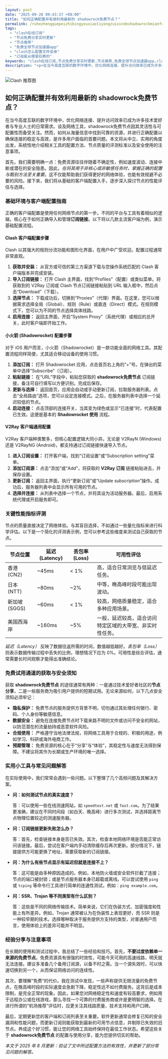 ```yaml
---
layout: post
date: "2025-09-28 09:43:37 +08:00"
title: "如何正确配置并有效利用最新的 shadowrock免费节点？"
permalink: /ruhezhengquepeizhibingyouxiaoliyongzuixindeshadowrockmianfeijiedian/
tags:
  - "clash在线订阅"
  - "节点免费分享实时更新"
  - "节点推荐"
  - "免费全球节点加速器app"
  - "clash怎么配置文件安卓"
  - "订阅是从哪里扣费的"
keywords: "clash在线订阅,节点免费分享实时更新,节点推荐,免费全球节点加速器app,clash怎么配置文件安卓,订阅是从哪里扣费的"
description: "<p>在当今高度互联的数字环境中，优化网络连接、提升访问效率已成为许多技术爱好者与专业人士的日常需求。谈及网络工具，shadowrock免费节点因其灵活性与可配置性而备受关注。然而，如何从海量信息中找到可靠的资源，并进行正确配置以确保连接的稳定与高效，是许多用户面临的首要问题。本文将从中立、实用的角度出发，系统性地介绍相关工具的配置方法、节点质量的评测标准以及安全使用的注意事项。</p>"
---
```


![Clash 推荐图](https://clashjd.github.io/assets/img/免费订阅机场.png)

## 如何正确配置并有效利用最新的 shadowrock免费节点？

<p>在当今高度互联的数字环境中，优化网络连接、提升访问效率已成为许多技术爱好者与专业人士的日常需求。谈及网络工具，shadowrock免费节点因其灵活性与可配置性而备受关注。然而，如何从海量信息中找到可靠的资源，并进行正确配置以确保连接的稳定与高效，是许多用户面临的首要问题。本文将从中立、实用的角度出发，系统性地介绍相关工具的配置方法、节点质量的评测标准以及安全使用的注意事项。</p>
<p>首先，我们需要明确一点：免费资源往往伴随着不确定性，例如速度波动、连接中断或潜在的安全隐患。因此，<em>在将其用于非核心或非敏感任务时，掌握正确的配置与甄别方法至关重要</em>。这不仅能帮助我们获得更好的网络体验，也能有效规避不必要的风险。接下来，我们将从基础的客户端配置入手，逐步深入探讨节点的性能评估与选择。</p>
<h3>基础环境与客户端配置指南</h3>
<p>正确的客户端配置是使用任何网络节点的第一步。不同的平台与工具有着相似的逻辑，核心在于如何正确导入和管理<strong>订阅链接</strong>。以下将以几款主流客户端为例，演示基础配置流程。</p>
<h4>Clash 客户端配置步骤</h4>
<p>Clash 以其强大的规则分流功能和图形化界面，在用户中广受欢迎。配置过程通常非常直观。</p>
<ol>
    <li><strong>获取并安装：</strong> 从官方或可信的第三方渠道下载与您操作系统匹配的 Clash 客户端版本并完成安装。</li>
    <li><strong>导入订阅链接：</strong> 打开 Clash 主界面，找到“Profiles”（配置）或类似菜单。将获取到的 V2Ray 订阅或 Clash 节点订阅链接粘贴到 URL 输入框中，然后点击“Download”（下载）。</li>
    <li><strong>选择节点：</strong> 下载成功后，切换到“Proxies”（代理）界面。在这里，您可以根据需求选择全局（Global）、规则（Rule）或直连（Direct）模式。在规则模式下，您可以为不同的节点选择具体线路。</li>
    <li><strong>启用连接：</strong> 返回主界面，开启“System Proxy”（系统代理）或相应的总开关，此时客户端即开始工作。</li>
</ol>
<h4>小火箭 (Shadowrocket) 配置步骤</h4>
<p>对于 iOS 用户而言，小火箭（Shadowrocket）是一款功能全面的网络工具。其配置流程同样简便，尤其适合移动设备的使用习惯。</p>
<ol>
    <li><strong>添加订阅：</strong> 打开 Shadowrocket 应用，点击首页右上角的“+”号。在弹出的菜单中选择“Subscribe”（订阅）。</li>
    <li><strong>粘贴链接：</strong> 在“URL”字段中，粘贴您获取的 <strong>shadowrock免费节点</strong> 订阅链接，备注可自行填写以方便识别。完成后保存。</li>
    <li><strong>更新与选择：</strong> 返回首页，应用会自动或手动更新订阅，拉取服务器列表。点击“全局路由”选项，您可以设定连接模式。之后，在服务器列表中选择一个延迟较低的节点。</li>
    <li><strong>启动连接：</strong> 点击顶部的连接开关，当其变为绿色或显示“已连接”时，代表配置已生效。这便是基本的 <strong>Shadowrocket 使用</strong> 流程。</li>
</ol>
<h4>V2Ray 客户端通用配置</h4>
<p>V2Ray 客户端种类繁多，但核心配置逻辑大同小异。无论是 V2RayN (Windows) 还是 V2RayNG (Android)，都支持通过订阅链接快速导入节点。</p>
<ol>
    <li><strong>进入订阅设置：</strong> 打开客户端，找到“订阅设置”或“Subscription setting”菜单。</li>
    <li><strong>添加订阅源：</strong> 点击“添加”或“Add”，将获取的 <strong>V2Ray 订阅</strong> 链接粘贴进去，并保存设置。</li>
    <li><strong>更新订阅：</strong> 返回主界面，执行“更新订阅”或“Update subscription”操作。成功后，服务器列表中会显示所有可用的节点。</li>
    <li><strong>选择并连接：</strong> 从列表中选择一个节点，并将其设为活动服务器。最后，启用系统代理或开启服务即可。</li>
</ol>
<h3>关键性能指标评测</h3>
<p>节点的质量直接决定了网络体验。与其盲目选择，不如通过一些量化指标来进行科学评估。以下是一个简化的评测表示例，您可以参考这些维度来测试自己获取的节点。</p>
<table>
  <thead>
    <tr>
      <th>节点位置</th>
      <th>延迟 (Latency)</th>
      <th>丢包率 (Loss)</th>
      <th>可用性评估</th>
    </tr>
  </thead>
  <tbody>
    <tr>
      <td>香港 (CN2)</td>
      <td>~45ms</td>
      <td>&lt; 1%</td>
      <td>高，适合日常浏览与低延迟任务。</td>
    </tr>
    <tr>
      <td>日本 (NTT)</td>
      <td>~80ms</td>
      <td>~2%</td>
      <td>中等，晚高峰时段可能出现波动。</td>
    </tr>
    <tr>
      <td>新加坡 (SGGS)</td>
      <td>~60ms</td>
      <td>&lt; 1%</td>
      <td>较高，网络质量稳定，适合多种应用场景。</td>
    </tr>
    <tr>
      <td>美国西海岸</td>
      <td>~160ms</td>
      <td>~5%</td>
      <td>一般，延迟较高，适合访问特定区域的大带宽、非实时性任务。</td>
    </tr>
  </tbody>
</table>
<p><em>延迟（Latency）</em> 反映了数据往返所需的时间，数值越低越好。<em>丢包率（Loss）</em> 则表示数据传输过程中丢失的比例，理想情况下应为 0%。可用性是综合评估，通常需要长时间观察才能得出准确结论。</p>
<h3>免费试用通道的获取与安全须知</h3>
<p>获取 <strong>shadowrock免费节点</strong> 的途径通常有两种：一是通过技术爱好者社区的<strong>节点分享</strong>，二是一些服务商为吸引用户提供的短期试用。无论来源如何，以下几点安全须知必须牢记：</p>
<ul>
    <li><strong>隐私保护：</strong> 免费节点的服务提供方背景不明，切勿通过其处理任何银行、密码、个人身份等敏感信息。</li>
    <li><strong>数据安全：</strong> 避免在连接免费节点时下载来路不明的文件或访问不安全的网站，以防范潜在的流量劫持或恶意软件风险。</li>
    <li><strong>合规使用：</strong> 严格遵守当地法律法规，将网络工具用于合规的、积极的用途，例如学习、科研或海外电商工作。</li>
    <li><strong>预期管理：</strong> 免费资源的核心在于“分享”与“体验”，其稳定性与速度无法得到保障。不建议将其作为长期或生产环境的唯一选择。</li>
</ul>
<h3>实用小工具与常见问题解答</h3>
<p>在实际使用中，我们常常会遇到一些问题。以下整理了几个高频问题及其解决方案。</p>
<ul>
    <li>
        <strong>问：如何测试节点的真实速度？</strong>
        <p>答：可以使用一些在线测速网站，如 <code>speedtest.net</code> 或 <code>fast.com</code>。为了结果更准确，建议在不同时间段（如白天、晚高峰）进行多次测试，并选择距离节点物理位置较近的测速服务器。</p>
    </li>
    <li>
        <strong>问：订阅链接更新失败怎么办？</strong>
        <p>答：首先，检查链接本身是否已失效。其次，检查本地网络环境是否能正常访问该链接。最后，尝试在客户端内手动清除缓存后再次更新。部分情况下，链接提供方可能更换了地址，需要获取新的订阅链接。</p>
    </li>
    <li>
        <strong>问：为什么有些节点显示有延迟但就是连接不上？</strong>
        <p>答：这可能是由多种原因造成的。例如，本地防火墙或安全软件拦截了连接；节点的端口被封锁；或是节点服务器本身已超载或离线。可以尝试使用 <code>ping</code> 或 <code>tcping</code> 等命令行工具进行简单的连通性测试，例如：<code>ping example.com</code>。</p>
    </li>
    <li>
        <strong>问：SSR、Trojan 等不同类型有什么区别？</strong>
        <p>答：这些是不同的网络传输技术。简单来说，它们在伪装方式、加密强度和性能上有所差异。例如，Trojan 通常被认为在伪装性上表现更好，而 SSR 则是一种较早期的技术。选择哪种取决于服务提供方支持的类型，对普通用户而言，使用体验上的差异可能并不明显。</p>
    </li>
</ul>
<h3>经验分享与注意事项</h3>
<p>在长期的使用和测试过程中，我总结了一些经验和技巧。首先，<strong>不要过度依赖单一来源的免费节点</strong>。免费资源具有很强的时效性，可能今天可用的高速线路，明天就无法连接。建议多准备几个备用订阅源，以备不时之需。当一个源失效时，可以快速切换到另一个，从而保证网络访问的连续性。</p>
<p>其次，要理解“免费”的代价。我在测试中发现，一些声称提供无限流量的免费节点，在晚高峰时段的实际速度会急剧下降，稳定性远不如付费服务。这背后是成本限制，是完全正常的现象。因此，如果您对网络稳定性和速度有较高要求，例如用于远程办公或在线游戏，那么寻找一个可靠的付费服务商或许是更明智的选择。在进行所谓的“机场推荐”评估时，应更关注其线路质量、技术支持和用户口碑。</p>
<p>最后，定期更新您的客户端和订阅列表至关重要。软件更新通常会修复已知的安全漏洞和性能问题，而更新订阅则能获取到最新的可用节点信息，并剔除已失效的旧节点。养成这个好习惯，能让您的网络工具始终保持在最佳工作状态。希望这些关于 <strong>shadowrock免费节点</strong> 的配置与使用分享，能为您提供切实的帮助。</p>
<p><em>本文于 2025 年 8 月更新：验证了文中所述配置方法的有效性，并更新了部分常见问题的解答。</em></p>